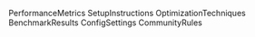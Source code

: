 PerformanceMetrics
SetupInstructions
OptimizationTechniques
BenchmarkResults
ConfigSettings
CommunityRules
